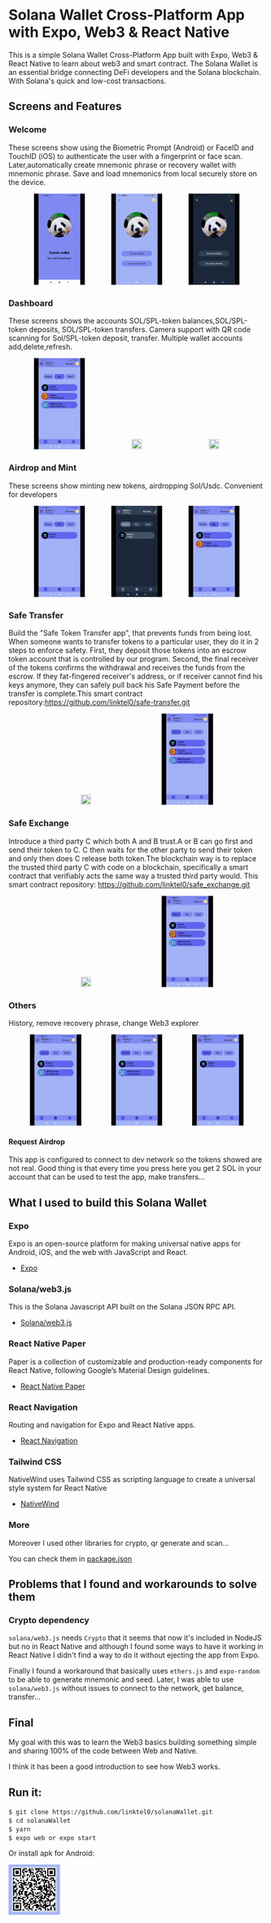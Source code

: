 # Solana Wallet Cross-Platform App with Expo, Web3 & React Native

This is a simple Solana Wallet Cross-Platform App built with Expo, Web3 & React Native to learn about web3 and smart contract. The Solana Wallet is an essential bridge connecting DeFi developers and the Solana blockchain. With Solana's quick and low-cost transactions.

## Screens and Features

### Welcome

These screens show using the Biometric Prompt (Android) or FaceID and TouchID (iOS) to authenticate the user with a fingerprint or face scan. Later,automatically create mnemonic phrase or recovery wallet with mnemonic phrase. Save and load mnemonics from local securely store on the device.

<div align="center">
<img src="https://github.com/linktel0/image/raw/master/wallet/authenticate.gif" width=20% height=20%> 
&nbsp &nbsp &nbsp &nbsp  &nbsp &nbsp 
<img src="https://github.com/linktel0/image/raw/master/wallet/auto_set_seed.gif" width=20% height=20%> 
&nbsp &nbsp &nbsp &nbsp  &nbsp &nbsp 
<img src="https://github.com/linktel0/image/raw/master/wallet/recovery_seed.gif" width=20% height=20%>  
</div>
  
### Dashboard

These screens shows the accounts SOL/SPL-token balances,SOL/SPL-token deposits, SOL/SPL-token transfers. Camera support with QR code scanning for Sol/SPL-token deposit, transfer. Multiple wallet accounts add,delete,refresh.

<div align="center">
<img src="https://github.com/linktel0/image/raw/master/wallet/dashboard.gif" width=20% height=20%> 
&nbsp &nbsp &nbsp &nbsp  &nbsp &nbsp 
<img src="https://github.com/linktel0/image/raw/master/wallet/mutil_accounts.gif" width=20% height=20%> 
&nbsp &nbsp &nbsp &nbsp  &nbsp &nbsp 
<img src="https://github.com/linktel0/image/raw/master/wallet/send.gif" width=20% height=20%>  
</div>

### Airdrop and Mint

These screens show minting new tokens, airdropping Sol/Usdc. Convenient for developers

<div align="center">
<img src="https://github.com/linktel0/image/raw/master/wallet/mint.gif" width=20% height=20%> 
&nbsp &nbsp &nbsp &nbsp  &nbsp &nbsp 
<img src="https://github.com/linktel0/image/raw/master/wallet/airdrop.gif" width=20% height=20%> 
&nbsp &nbsp &nbsp &nbsp  &nbsp &nbsp 
<img src="https://github.com/linktel0/image/raw/master/wallet/airdrop_usdc.gif" width=20% height=20%>  
</div>



### Safe Transfer
Build the "Safe Token Transfer app", that prevents funds from being lost.
When someone wants to transfer tokens to a particular user, they do it in 2 steps to enforce safety. First, they deposit those tokens into an escrow token account that is controlled by our program. Second, the final receiver of the tokens confirms the withdrawal and receives the funds from the escrow.
If they fat-fingered receiver's address, or if receiver cannot find his keys anymore, they can safely pull back his Safe Payment before the transfer is complete.This smart contract repository:https://github.com/linktel0/safe-transfer.git 

<div align="center">
<img src="https://github.com/linktel0/image/raw/master/wallet/safe_transfer.gif" width=20% height=20%> 
&nbsp &nbsp &nbsp &nbsp  &nbsp &nbsp &nbsp &nbsp &nbsp &nbsp  &nbsp &nbsp 
<img src="https://github.com/linktel0/image/raw/master/wallet/safe_transfer_comfirm.gif" width=20% height=20%>  
</div>


### Safe Exchange
Introduce a third party C which both A and B trust.A or B can go first and send their token to C. C then waits for the other party to send their token and only then does C release both token.The blockchain way is to replace the trusted third party C with code on a blockchain, specifically a smart contract that verifiably acts the same way a
trusted third party would. This smart contract repository:
https://github.com/linktel0/safe_exchange.git 

<div align="center">
<img src="https://github.com/linktel0/image/raw/master/wallet/safe_exchange.gif" width=20% height=20%> 
&nbsp &nbsp &nbsp &nbsp  &nbsp &nbsp &nbsp &nbsp &nbsp &nbsp  &nbsp &nbsp 
<img src="https://github.com/linktel0/image/raw/master/wallet/safe_exchange_comfirm.gif" width=20% height=20%>  

</div>

### Others

 History, remove recovery phrase, change Web3 explorer

<div align="center">
<img src="https://github.com/linktel0/image/raw/master/wallet/history.gif" width=20% height=20%> 
&nbsp &nbsp &nbsp &nbsp  &nbsp &nbsp &nbsp 
<img src="https://github.com/linktel0/image/raw/master/wallet/remove_seed.gif" width=20% height=20%>  
&nbsp &nbsp &nbsp &nbsp  &nbsp &nbsp &nbsp
<img src="https://github.com/linktel0/image/raw/master/wallet/change_explorer.gif" width=20% height=20%> 
</div>

#### Request Airdrop

This app is configured to connect to dev network so the tokens showed are not real.
Good thing is that every time you press here you get 2 SOL in your account that can be used to test the app, make transfers...


## What I used to build this Solana Wallet

### Expo
Expo is an open-source platform for making universal native apps for Android, iOS, and the web with JavaScript and React.
 - [Expo](https://expo.io/)


### Solana/web3.js
This is the Solana Javascript API built on the Solana JSON RPC API.
 - [Solana/web3.js](https://solana-labs.github.io/solana-web3.js/)

### React Native Paper
Paper is a collection of customizable and production-ready components for React Native, following Google’s Material Design guidelines.
 - [React Native Paper](https://callstack.github.io/react-native-paper/)

### React Navigation
Routing and navigation for Expo and React Native apps.
 - [React Navigation](https://reactnavigation.org/)

### Tailwind CSS
NativeWind uses Tailwind CSS as scripting language to create a universal style system for React Native
- [NativeWind](https://www.nativewind.dev//)

### More

Moreover I used other libraries for crypto, qr generate and scan...

You can check them in [package.json](https://github.com/linktel0/solanaWallet/blob/main/package.json)

## Problems that I found and workarounds to solve them

### Crypto dependency

`solana/web3.js` needs `Crypto` that it seems that now it's included in NodeJS but no in React Native and although I found some ways to have it working in React Native I didn't find a way to do it without ejecting the app from Expo.

Finally I found a workaround that basically uses `ethers.js` and `expo-random` to be able to generate mnemonic and seed. Later, I was able to use `solana/web3.js` without issues to connect to the network, get balance, transfer...


## Final
My goal with this was to learn the Web3 basics building something simple and sharing 100% of the code between Web and Native.

I think it has been a good introduction to see how Web3 works.


## Run it:

~~~bash
$ git clone https://github.com/linktel0/solanaWallet.git
$ cd solanaWallet
$ yarn 
$ expo web or expo start
~~~

Or install apk for Android:

<img src="https://github.com/linktel0/image/raw/master/wallet/download.png" width=20% height=20%>



